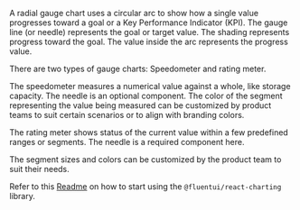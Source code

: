 A radial gauge chart uses a circular arc to show how a single value progresses toward a goal or a Key Performance Indicator (KPI). The gauge line (or needle) represents the goal or target value. The shading represents progress toward the goal. The value inside the arc represents the progress value.

There are two types of gauge charts: Speedometer and rating meter.

The speedometer measures a numerical value against a whole, like storage capacity. The needle is an optional component. The color of the segment representing the value being measured can be customized by product teams to suit certain scenarios or to align with branding colors.

The rating meter shows status of the current value within a few predefined ranges or segments. The needle is a required component here.

The segment sizes and colors can be customized by the product team to suit their needs.

Refer to this [Readme](https://github.com/microsoft/fluentui/blob/master/packages/charts/react-charting/README.md) on how to start using the `@fluentui/react-charting` library.
